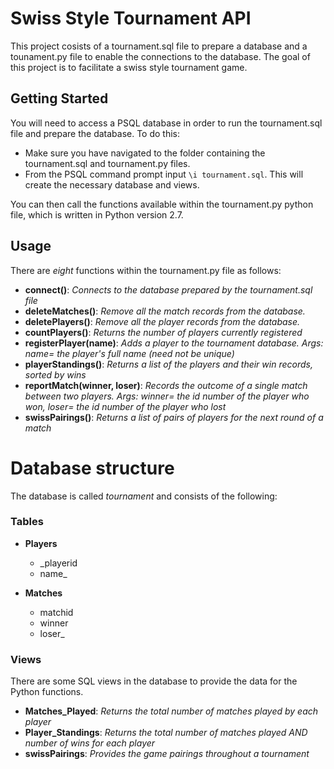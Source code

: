 # Swiss Style Tournament API

This project cosists of a tournament.sql file to prepare a database and a tounament.py file to enable the connections to the database. The goal of this  project is to facilitate a swiss style tournament game.

## Getting Started

You will need to access a PSQL database in order to run the tournament.sql file and prepare the database. To do this:

* Make sure you have navigated to the folder containing the tournament.sql and tournament.py files.
* From the PSQL command prompt input `\i tournament.sql`. This will create the necessary database and views.

You can then call the functions available within the tournament.py python file, which is written in Python version 2.7.

## Usage

There are *eight* functions within the tournament.py file as follows:

* **connect()**: _Connects to the database prepared by the tournament.sql file_
* **deleteMatches()**: _Remove all the match records from the database._
* **deletePlayers()**: _Remove all the player records from the database._
* **countPlayers()**: _Returns the number of players currently registered_
* **registerPlayer(name)**: _Adds a player to the tournament database. Args: name= the player's full name (need not be unique)_
* **playerStandings()**: _Returns a list of the players and their win records, sorted by wins_
* **reportMatch(winner, loser)**: _Records the outcome of a single match between two players. Args: winner= the id number of the player who won, loser=  the id number of the player who lost_
* **swissPairings()**: _Returns a list of pairs of players for the next round of a match_


# Database structure

The database is called *tournament* and consists of the following:

### Tables

* **Players**
    - _playerid
    - name_

* **Matches** 
    - matchid
    - winner
    - loser_

### Views

There are some SQL views in the database to provide the data for the Python functions.

* **Matches_Played**: _Returns the total number of matches played by each player_
* **Player_Standings**: _Returns the total number of matches played AND number of wins for each player_
* **swissPairings**: _Provides the game pairings throughout a tournament_


